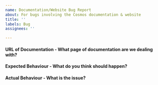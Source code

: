 ```yaml
---
name: Documentation/Website Bug Report
about: For bugs involving the Cosmos documentation & website
title: ''
labels: Bug
assignees: ''

---
```


#### URL of Documentation - What page of documentation are we dealing with?


#### Expected Behaviour - What do you think should happen?


#### Actual Behaviour - What is the issue?

